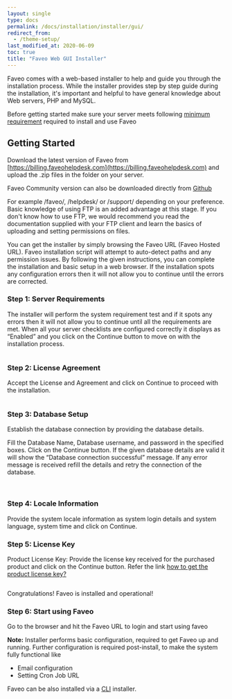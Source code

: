 ```yaml
---
layout: single
type: docs
permalink: /docs/installation/installer/gui/
redirect_from:
  - /theme-setup/
last_modified_at: 2020-06-09
toc: true
title: "Faveo Web GUI Installer"
---
```


Faveo comes with a web-based installer to help and guide you through the installation process. While the installer provides step by step guide during the installation, it's important and helpful to have general knowledge about Web servers, PHP and MySQL.

Before getting started make sure your server meets following [minimum requirement](/docs/system-requirement/requirement/) required to install and use Faveo

<a id="getting-started" name="getting-started"></a>
## Getting Started

Download the latest version of Faveo from [https://billing.faveohelpdesk.com](https://billing.faveohelpdesk.com) and upload the .zip files in the folder on your server.

Faveo Community version can also be downloaded directly from [Github](https://github.com/ladybirdweb/faveo-helpdesk)

For example /faveo/, /helpdesk/ or /support/ depending on your preference. Basic knowledge of using FTP is an added advantage at this stage. If you don't know how to use FTP, we would recommend you read the documentation supplied with your FTP client and learn the basics of uploading and setting permissions on files. 

You can get the installer by simply browsing the Faveo URL (Faveo Hosted URL). Faveo installation script will attempt to auto-detect paths and any permission issues. By following the given instructions, you can complete the installation and basic setup in a web browser. If the installation spots any configuration errors then it will not allow you to continue until the errors are corrected.

<a id="step1" name="step1"></a>
### Step 1: Server Requirements

The installer will perform the system requirement test and if it spots any errors then it will not allow you to continue until all the requirements are met. When all your server checklists are configured correctly it displays as “Enabled” and you click on the Continue button to move on with the installation process.

<img src="https://lh3.googleusercontent.com/u5KQhlSUOiZWoU3AV5xZeAM37cGdhLduILJFXfSw8fmy7S48cyLXauHn1sPILa7pszCZF6h8amfHfspM0pJSzZRY7dbwwedhXXT-ZLBV9YVb50FM9zzw5WabEeTPXqLORtGHclWM" alt="" />
    
<a id="step2" name="step2"></a>
### Step 2: License Agreement

Accept the License and Agreement and click on Continue to proceed with the installation.

<img src="https://lh3.googleusercontent.com/Ng18bWPkeQLLcHnAeksmrkyHFAEmyWfybH6ssp_0bDMVdGFk3L-pIJK8Cq4qK8BhDnTfVwRdjIWtcfcBmfcLAhQ0psylv4aeoD8U_MD13M_K5Nh8Tja5xJFXVWYM7O4-3Q3oTPxM" alt="" />

<a id="step3" name="step3"></a>    
### Step 3: Database Setup

Establish the database connection by providing the database details.

Fill the Database Name, Database username, and password in the specified boxes. Click on the Continue button. If the given database details are valid it will show the “Database connection successful” message. If any error message is received refill the details and retry the connection of the database.

<img src="https://lh4.googleusercontent.com/CcUguP6ydKHKMnS0puVlvbih9IXn84A7PHMwj9x6xesEq2eSIA9YCGPI97QLmBWUkse-2oH2GCYGkOtp1DA7CJIqv4AWm-m8j-oen77C7loG3GQBzF8w9Wus_sNZFpFvUHO3Rjuv" alt="" />


<img src="https://lh6.googleusercontent.com/iBXIOj5dsxcnXQj7dwXBSOdHjlFFYGVsKjbBDAWm8eKalKVk8pPjv7VuXGiejtu54F3-I107_BLioeXDT8Qkx_tz1Mqu-HN2XyygldARQutFoHljwxDNlNdZ38pLrxsD2KYNbmXr" alt="" />

<a id="step4" name="step4"></a>
### Step 4: Locale Information

Provide the system locale information as system login details and system language, system time and click on Continue.
<img src="https://lh5.googleusercontent.com/s80NnEB2vEezRJ0lBBApn7TA21UvJbvvYuwyx48lZZOpPGiRh-VDL-QcBGo6k85XnjC_qaQOdn79A1Mczep7N2934mt5MVj_DPGv4kh-c6lRtc95Qy0_z1YqdMrj_6UPyTRYTau2" alt="" />
    
<a id="step5" name="step5"></a>
### Step 5: License Key

Product License Key: Provide the license key received for the purchased product and click on the Continue button. Refer the link [how to get the product license key?](/docs/helpers/license-key)

<img src="https://lh3.googleusercontent.com/RDCZNHxE_VOwCmbhYM_3SFdt4gGkMNTVdZAFzXZYp0FWRtPkaTgIJnDG333OnLagBSPHMS6RzgH_ALIaBOLWB9HBY1oaUD0DB2kpH2Q65PE57ny5EVY9gsc-BqfJVNI-O3h0zMHU" alt="" />
    
Congratulations! Faveo is installed and operational!

<a id="step6" name="step6"></a>
### Step 6: Start using Faveo

Go to the browser and hit the Faveo URL to login and start using faveo
<img src="https://lh3.googleusercontent.com/4OXyz8qOcKKrxCOz7vEhnmQz7udSeJMlXNfwnVZ12zdlYKPHr_oozdhn6AGtwazdcmqfx-BdxE6Jj4ZHS3iLY4XtRmbH7RxjdB8l2vJZ4uWaIRwIdQNZILD2TcIzkn5hUzp6J7F2" alt="" />

**Note:** Installer performs basic configuration, required to get Faveo up and running. Further configuration is required post-install, to make the system fully functional like
- Email configuration
- Setting Cron Job URL

Faveo can be also installed via a [CLI](/docs/installation/installer/cli) installer. 
